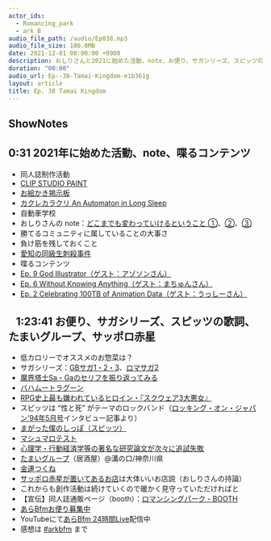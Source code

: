 ```yaml
---
actor_ids:
  - Romancing_park
  - ark_B
audio_file_path: /audio/Ep038.mp3
audio_file_size: 100.0MB
date: 2021-12-01 00:00:00 +0900
description: おしりさんと2021に始めた活動、note、お便り、サガシリーズ、スピッツの歌詞、たまいグループ、サッポロ赤星などについて話しました。
duration: "00:00"
audio_url: Ep--38-Tamai-Kingdom-e1b361g
layout: article
title: Ep. 38 Tamai Kingdom
---
```

## ShowNotes

## 0:31 2021年に始めた活動、note、喋るコンテンツ

* 同人誌制作活動
* [CLIP STUDIO PAINT](https://www.clipstudio.net/)
* [お絵かき掲示板](https://ja.wikipedia.org/wiki/%E3%81%8A%E7%B5%B5%E3%81%8B%E3%81%8D%E6%8E%B2%E7%A4%BA%E6%9D%BF)
* [カクレカラクリ An Automaton in Long Sleep](https://amzn.to/3xUsvoB)
* 自動車学校
* おしりさんの note：[どこまでも変わっていけるということ ①](https://note.com/romancing_park/n/n9a04ab88bc56)、[②](https://note.com/romancing_park/n/necc2e1900465)、[③](https://note.com/romancing_park/n/nef3ebf152efb)
* 勝てるコミュニティに属していることの大事さ
* 負け筋を残しておくこと
* [愛知の同級生刺殺事件](https://news.yahoo.co.jp/articles/198b75a572af8d819733b571b55e6085c10216cf)
* 喋るコンテンツ
* [Ep. 9 God Illustrator（ゲスト：アゾソンさん）](https://anchor.fm/arkbfm/episodes/Ep--9-God-Illustrator-enee11)
* [Ep. 6 Without Knowing Anything（ゲスト：まちゅんさん）](https://anchor.fm/arkbfm/episodes/Ep--6-Without-Knowing-Anything-em61t0)
* [Ep. 2 Celebrating 100TB of Animation Data（ゲスト：うっしーさん）](https://anchor.fm/arkbfm/episodes/Ep--2-Celebrating-100TB-of-Animation-Data-ejsjfj)

##    1:23:41 お便り、サガシリーズ、スピッツの歌詞、たまいグループ、サッポロ赤星

* 低カロリーでオススメのお惣菜は？
* サガシリーズ：[GBサガ1・2・3](https://www.jp.square-enix.com/saga_collection/)、[ロマサガ2](http://www.jp.square-enix.com/romasaga2/)
* [魔界塔士Sa・Gaのセリフを振り返ってみる](https://jouhousaga.com/makaitoushi-saga-serif)
* [バハムートラグーン](https://ja.wikipedia.org/wiki/%E3%83%90%E3%83%8F%E3%83%A0%E3%83%BC%E3%83%88%E3%83%A9%E3%82%B0%E3%83%BC%E3%83%B3)
* [RPG史上最も嫌われているヒロイン・『スクウェア3大悪女』](https://middle-edge.jp/articles/Zhmt4)
* スピッツは “性と死” がテーマのロックバンド（[ロッキング・オン・ジャパン’94年5月号](https://amzn.to/2ZKx1cw)インタビュー記事より）
* [まがった僕のしっぽ（スピッツ）](https://www.uta-net.com/song/275385/)
* [マシュマロテスト](https://ja.wikipedia.org/wiki/%E3%83%9E%E3%82%B7%E3%83%A5%E3%83%9E%E3%83%AD%E5%AE%9F%E9%A8%93)
* [心理学・行動経済学等の著名な研究論文が次々に追試失敗](https://note.com/s1000s/n/na0dbd2e8632d)
* [たまいグループ](http://www.tamai-group.com/)（居酒屋）@溝の口/神奈川県
* [金運つくね](http://www.tamai-group.com/tamai-honnten.html)
* [サッポロ赤星が置いてあるお店](https://www.akaboshi-tanteidan.com/shoplist/)は大体いいお店説（おしりさんの持論）
* これからも創作活動は続けていくので暖かく見守っていただければと
* 【宣伝】同人誌通販ページ（booth）：[ロマンシングパーク - BOOTH](https://romancingpark.booth.pm/)
* [あらBfmお便り募集中](https://twitter.com/arkbfm/status/1341090549177012225?s=20)
* YouTubeにて[あらBfm 24時間Live](https://www.youtube.com/watch?v=Q3P-03RnGi4)配信中
* 感想は [#arkbfm](https://twitter.com/hashtag/arkbfm) まで